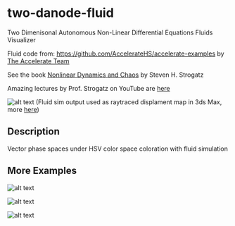 # two-danode-fluid
Two Dimenisonal Autonomous Non-Linear Differential Equations Fluids Visualizer

Fluid code from: https://github.com/AccelerateHS/accelerate-examples 
by [The Accelerate Team](http://www.acceleratehs.org/)

See the book [Nonlinear Dynamics and Chaos](http://www.stevenstrogatz.com/books/nonlinear-dynamics-and-chaos-with-applications-to-physics-biology-chemistry-and-engineering) by Steven H. Strogatz

Amazing lectures by Prof. Strogatz on YouTube are [here](https://www.youtube.com/playlist?list=PLbN57C5Zdl6j_qJA-pARJnKsmROzPnO9V)

![alt text](https://farm1.staticflickr.com/821/26406568657_8c88b47398_o_d.jpg "Example")
(Fluid sim output used as raytraced displament map in 3ds Max, more [here](https://www.flickr.com/photos/138973876@N04/albums/72157689581140210))

## Description
Vector phase spaces under HSV color space coloration with fluid simulation

## More Examples
![alt text](https://farm5.staticflickr.com/4779/39126084020_ea920f39ab_o_d.png "Example")

![alt text](https://farm1.staticflickr.com/787/39126084320_9b643ffa35_o_d.png "Example")

![alt text](https://farm1.staticflickr.com/822/39126084750_8f69ea1971_o_d.png "Example")
